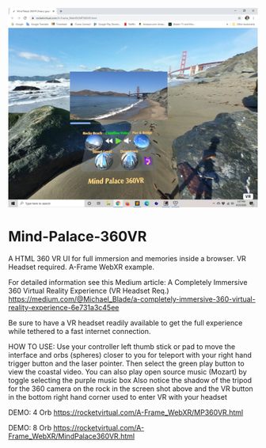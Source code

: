 ![Alt text](assets/img/MP360VR.png?raw=true "Title")

# Mind-Palace-360VR
A HTML 360 VR UI for full immersion and memories inside a browser.  VR Headset required.  A-Frame WebXR example.

For detailed information see this Medium article: A Completely Immersive 360 Virtual Reality Experience (VR Headset Req.)
https://medium.com/@Michael_Blade/a-completely-immersive-360-virtual-reality-experience-6e731a3c45ee



Be sure to have a VR headset readily available to get the full experience while tethered to a fast internet connection.

HOW TO USE: Use your controller left thumb stick or pad to move the interface and orbs (spheres) closer to you for teleport with your right hand trigger button and the laser pointer. Then select the green play button to view the coastal video. You can also play open source music (Mozart) by toggle selecting the purple music box
Also notice the shadow of the tripod for the 360 camera on the rock in the screen shot above and the VR button in the bottom right hand corner used to enter VR with your headset


DEMO: 4 Orb 
https://rocketvirtual.com/A-Frame_WebXR/MP360VR.html

DEMO: 8 Orb 
https://rocketvirtual.com/A-Frame_WebXR/MindPalace360VR.html
